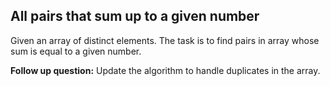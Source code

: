 ## All pairs that sum up to a given number

Given an array of distinct elements. The task is to find pairs in array whose sum is equal to a given number.

**Follow up question:** Update the algorithm to handle duplicates in the array.